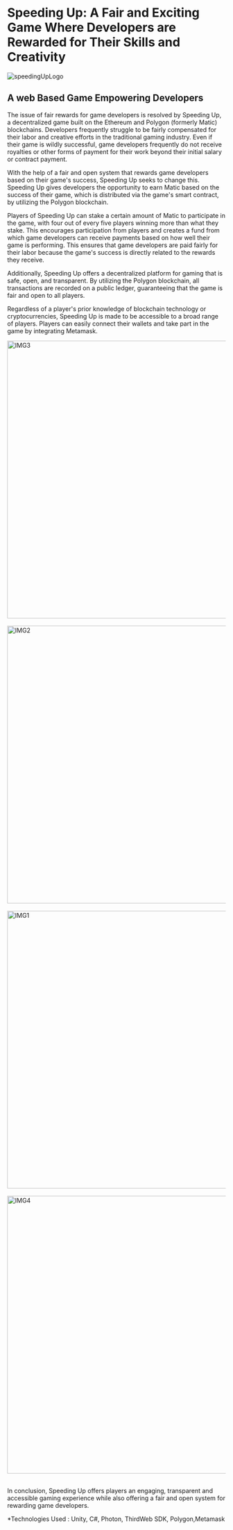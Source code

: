 # Speeding Up: A Fair and Exciting Game Where Developers are Rewarded for Their Skills and Creativity


![speedingUpLogo](https://github.com/coder-ishan/SpeedingUP/assets/59679369/df8807da-335e-4f0e-90ab-409e30c896d7)


## A web Based Game Empowering Developers

The issue of fair rewards for game developers is resolved by Speeding Up, a decentralized game built on the Ethereum and Polygon (formerly Matic) blockchains. Developers frequently struggle to be fairly compensated for their labor and creative efforts in the traditional gaming industry. Even if their game is wildly successful, game developers frequently do not receive royalties or other forms of payment for their work beyond their initial salary or contract payment.

With the help of a fair and open system that rewards game developers based on their game's success, Speeding Up seeks to change this. Speeding Up gives developers the opportunity to earn Matic based on the success of their game, which is distributed via the game's smart contract, by utilizing the Polygon blockchain.

Players of Speeding Up can stake a certain amount of Matic to participate in the game, with four out of every five players winning more than what they stake. This encourages participation from players and creates a fund from which game developers can receive payments based on how well their game is performing. This ensures that game developers are paid fairly for their labor because the game's success is directly related to the rewards they receive.

Additionally, Speeding Up offers a decentralized platform for gaming that is safe, open, and transparent. By utilizing the Polygon blockchain, all transactions are recorded on a public ledger, guaranteeing that the game is fair and open to all players.

 Regardless of a player's prior knowledge of blockchain technology or cryptocurrencies, Speeding Up is made to be accessible to a broad range of players. Players can easily connect their wallets and take part in the game by integrating Metamask.
 
<img width="640" alt="IMG3" src="https://github.com/coder-ishan/SpeedingUP/assets/59679369/a54e611a-c14b-4c4a-af56-af3c453de53b">
&nbsp;



<img width="640" alt="IMG2" src="https://github.com/coder-ishan/SpeedingUP/assets/59679369/4c67b832-432f-4e99-bf3a-35951391060b">
&nbsp;



<img width="640" alt="IMG1" src="https://github.com/coder-ishan/SpeedingUP/assets/59679369/458673c7-721f-4584-9ccf-99e725d59582">
&nbsp;



<img width="640" alt="IMG4" src="https://github.com/coder-ishan/SpeedingUP/assets/59679369/ad95441a-926f-48e9-9e5b-7abd3fa56c59">
&nbsp;



In conclusion, Speeding Up offers players an engaging, transparent and accessible gaming experience while also offering a fair and open system for rewarding game developers. 


*Technologies Used : Unity, C#, Photon, ThirdWeb SDK, Polygon,Metamask


